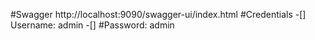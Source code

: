 #Swagger
http://localhost:9090/swagger-ui/index.html
#Credentials
-[] Username: admin
-[] #Password: admin